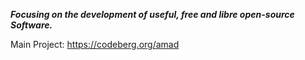 **_Focusing on the development of useful, free and libre open-source Software._**

Main Project: https://codeberg.org/amad
